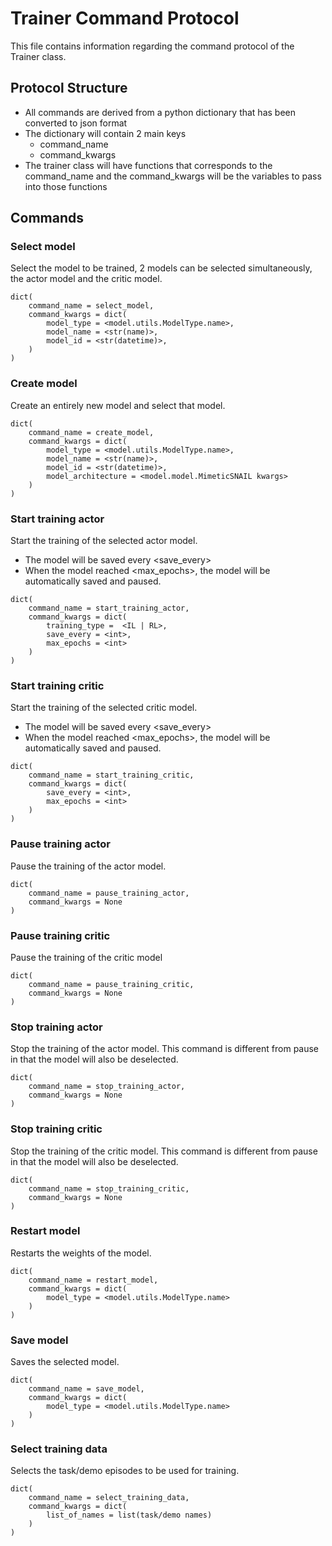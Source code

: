 # Trainer Command Protocol

This file contains information regarding the command protocol of the Trainer class.

## Protocol Structure

- All commands are derived from a python dictionary that has been converted to json format
- The dictionary will contain 2 main keys
	- command_name
	- command_kwargs
- The trainer class will have functions that corresponds to the command_name and the command_kwargs will be the variables to pass into those functions

## Commands

### Select model

Select the model to be trained, 2 models can be selected simultaneously, the actor model and the critic model.

```
dict(
	command_name = select_model,
	command_kwargs = dict(
		model_type = <model.utils.ModelType.name>,
		model_name = <str(name)>,
		model_id = <str(datetime)>,
	)
)
```

### Create model

Create an entirely new model and select that model.

```
dict(
	command_name = create_model,
	command_kwargs = dict(
		model_type = <model.utils.ModelType.name>,
		model_name = <str(name)>,
		model_id = <str(datetime)>,
		model_architecture = <model.model.MimeticSNAIL kwargs>
	)
)
```

### Start training actor

Start the training of the selected actor model.

- The model will be saved every <save_every>
- When the model reached <max_epochs>, the model will be automatically saved and paused.

```
dict(
	command_name = start_training_actor,
	command_kwargs = dict(
		training_type =  <IL | RL>,
		save_every = <int>,
		max_epochs = <int>
	)
)
```

### Start training critic

Start the training of the selected critic model.

- The model will be saved every <save_every>
- When the model reached <max_epochs>, the model will be automatically saved and paused.

```
dict(
	command_name = start_training_critic,
	command_kwargs = dict(
		save_every = <int>,
		max_epochs = <int>
	)
)
```

### Pause training actor

Pause the training of the actor model.

``` 
dict(
	command_name = pause_training_actor,
	command_kwargs = None
)
```

### Pause training critic

Pause the training of the critic model

```
dict(
	command_name = pause_training_critic,
	command_kwargs = None
)
```

### Stop training actor

Stop the training of the actor model. This command is different from pause in that the model will also be deselected.

```
dict(
	command_name = stop_training_actor,
	command_kwargs = None
)
```

### Stop training critic

Stop the training of the critic model. This command is different from pause in that the model will also be deselected.

```
dict(
	command_name = stop_training_critic,
	command_kwargs = None
)
```

### Restart model

Restarts the weights of the model.

```
dict(
	command_name = restart_model,
	command_kwargs = dict(
		model_type = <model.utils.ModelType.name>
	)
)
```

### Save model

Saves the selected model.

```
dict(
	command_name = save_model,
	command_kwargs = dict(
		model_type = <model.utils.ModelType.name>
	)
)
```

### Select training data

Selects the task/demo episodes to be used for training.

```
dict(
	command_name = select_training_data,
	command_kwargs = dict(
		list_of_names = list(task/demo names)
	)
)
```